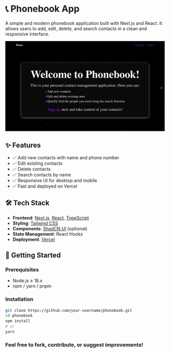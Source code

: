 # 📞 Phonebook App

A simple and modern phonebook application built with Next.js and React. It allows users to add, edit, delete, and search contacts in a clean and responsive interface.

![Phonebook Screenshot](public/screenshot.png)

## ✨ Features

- ✅ Add new contacts with name and phone number
- ✅ Edit existing contacts
- ✅ Delete contacts
- ✅ Search contacts by name
- ✅ Responsive UI for desktop and mobile
- ✅ Fast and deployed on Vercel

## 🛠️ Tech Stack

- **Frontend**: [Next.js](https://nextjs.org/), [React](https://reactjs.org/), [TypeScript](https://www.typescriptlang.org/)
- **Styling**: [Tailwind CSS](https://tailwindcss.com/)
- **Components**: [ShadCN UI](https://ui.shadcn.com/) (optional)
- **State Management**: React Hooks
- **Deployment**: [Vercel](https://vercel.com/)

## 🚀 Getting Started

### Prerequisites

- Node.js ≥ 18.x
- npm / yarn / pnpm

### Installation

```bash
git clone https://github.com/your-username/phonebook.git
cd phonebook
npm install
# or
yarn
```

### Feel free to fork, contribute, or suggest improvements!

